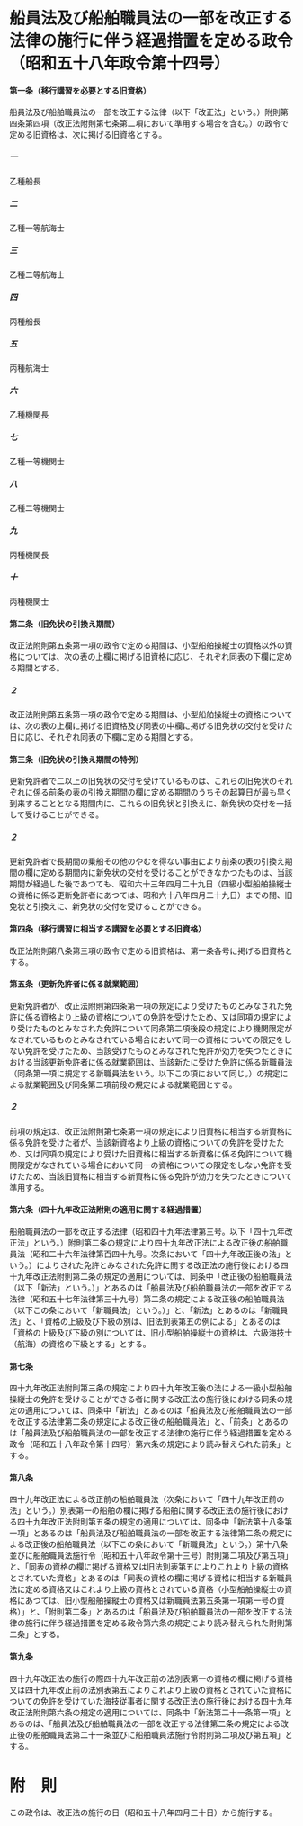# 船員法及び船舶職員法の一部を改正する法律の施行に伴う経過措置を定める政令（昭和五十八年政令第十四号）
#### 第一条（移行講習を必要とする旧資格）
船員法及び船舶職員法の一部を改正する法律（以下「改正法」という。）附則第四条第四項（改正法附則第七条第二項において準用する場合を含む。）の政令で定める旧資格は、次に掲げる旧資格とする。
##### 一
乙種船長
##### 二
乙種一等航海士
##### 三
乙種二等航海士
##### 四
丙種船長
##### 五
丙種航海士
##### 六
乙種機関長
##### 七
乙種一等機関士
##### 八
乙種二等機関士
##### 九
丙種機関長
##### 十
丙種機関士
#### 第二条（旧免状の引換え期間）
改正法附則第五条第一項の政令で定める期間は、小型船舶操縦士の資格以外の資格については、次の表の上欄に掲げる旧資格に応じ、それぞれ同表の下欄に定める期間とする。
##### ２
改正法附則第五条第一項の政令で定める期間は、小型船舶操縦士の資格については、次の表の上欄に掲げる旧資格及び同表の中欄に掲げる旧免状の交付を受けた日に応じ、それぞれ同表の下欄に定める期間とする。
#### 第三条（旧免状の引換え期間の特例）
更新免許者で二以上の旧免状の交付を受けているものは、これらの旧免状のそれぞれに係る前条の表の引換え期間の欄に定める期間のうちその起算日が最も早く到来することとなる期間内に、これらの旧免状と引換えに、新免状の交付を一括して受けることができる。
##### ２
更新免許者で長期間の乗船その他のやむを得ない事由により前条の表の引換え期間の欄に定める期間内に新免状の交付を受けることができなかつたものは、当該期間が経過した後であつても、昭和六十三年四月二十九日（四級小型船舶操縦士の資格に係る更新免許者にあつては、昭和六十八年四月二十九日）までの間、旧免状と引換えに、新免状の交付を受けることができる。
#### 第四条（移行講習に相当する講習を必要とする旧資格）
改正法附則第八条第三項の政令で定める旧資格は、第一条各号に掲げる旧資格とする。
#### 第五条（更新免許者に係る就業範囲）
更新免許者が、改正法附則第四条第一項の規定により受けたものとみなされた免許に係る資格より上級の資格についての免許を受けたため、又は同項の規定により受けたものとみなされた免許について同条第二項後段の規定により機関限定がなされているものとみなされている場合において同一の資格についての限定をしない免許を受けたため、当該受けたものとみなされた免許が効力を失つたときにおける当該更新免許者に係る就業範囲は、当該新たに受けた免許に係る新職員法（同条第一項に規定する新職員法をいう。以下この項において同じ。）の規定による就業範囲及び同条第二項前段の規定による就業範囲とする。
##### ２
前項の規定は、改正法附則第七条第一項の規定により旧資格に相当する新資格に係る免許を受けた者が、当該新資格より上級の資格についての免許を受けたため、又は同項の規定により受けた旧資格に相当する新資格に係る免許について機関限定がなされている場合において同一の資格についての限定をしない免許を受けたため、当該旧資格に相当する新資格に係る免許が効力を失つたときについて準用する。
#### 第六条（四十九年改正法附則の適用に関する経過措置）
船舶職員法の一部を改正する法律（昭和四十九年法律第三号。以下「四十九年改正法」という。）附則第二条の規定により四十九年改正法による改正後の船舶職員法（昭和二十六年法律第百四十九号。次条において「四十九年改正後の法」という。）によりされた免許とみなされた免許に関する改正法の施行後における四十九年改正法附則第二条の規定の適用については、同条中「改正後の船舶職員法（以下「新法」という。）」とあるのは「船員法及び船舶職員法の一部を改正する法律（昭和五十七年法律第三十九号）第二条の規定による改正後の船舶職員法（以下この条において「新職員法」という。）」と、「新法」とあるのは「新職員法」と、「資格の上級及び下級の別は、旧法別表第五の例による」とあるのは「資格の上級及び下級の別については、旧小型船舶操縦士の資格は、六級海技士（航海）の資格の下級とする」とする。
#### 第七条
四十九年改正法附則第三条の規定により四十九年改正後の法による一級小型船舶操縦士の免許を受けることができる者に関する改正法の施行後における同条の規定の適用については、同条中「新法」とあるのは「船員法及び船舶職員法の一部を改正する法律第二条の規定による改正後の船舶職員法」と、「前条」とあるのは「船員法及び船舶職員法の一部を改正する法律の施行に伴う経過措置を定める政令（昭和五十八年政令第十四号）第六条の規定により読み替えられた前条」とする。
#### 第八条
四十九年改正法による改正前の船舶職員法（次条において「四十九年改正前の法」という。）別表第一の船舶の欄に掲げる船舶に関する改正法の施行後における四十九年改正法附則第五条の規定の適用については、同条中「新法第十八条第一項」とあるのは「船員法及び船舶職員法の一部を改正する法律第二条の規定による改正後の船舶職員法（以下この条において「新職員法」という。）第十八条並びに船舶職員法施行令（昭和五十八年政令第十三号）附則第二項及び第五項」と、「同表の資格の欄に掲げる資格又は旧法別表第五によりこれより上級の資格とされていた資格」とあるのは「同表の資格の欄に掲げる資格に相当する新職員法に定める資格又はこれより上級の資格とされている資格（小型船舶操縦士の資格にあつては、旧小型船舶操縦士の資格又は新職員法第五条第一項第一号の資格）」と、「附則第二条」とあるのは「船員法及び船舶職員法の一部を改正する法律の施行に伴う経過措置を定める政令第六条の規定により読み替えられた附則第二条」とする。
#### 第九条
四十九年改正法の施行の際四十九年改正前の法別表第一の資格の欄に掲げる資格又は四十九年改正前の法別表第五によりこれより上級の資格とされていた資格についての免許を受けていた海技従事者に関する改正法の施行後における四十九年改正法附則第六条の規定の適用については、同条中「新法第二十一条第一項」とあるのは、「船員法及び船舶職員法の一部を改正する法律第二条の規定による改正後の船舶職員法第二十一条並びに船舶職員法施行令附則第二項及び第五項」とする。
# 附　則
この政令は、改正法の施行の日（昭和五十八年四月三十日）から施行する。
